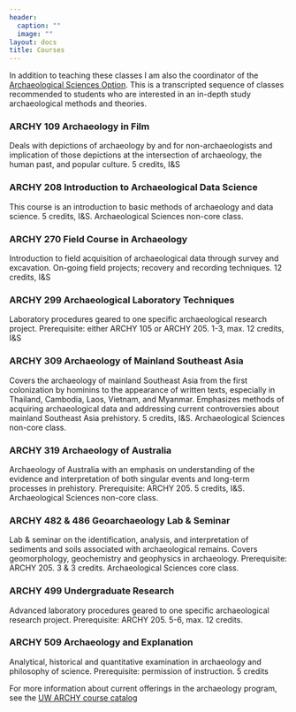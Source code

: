 ```yaml
---
header:
  caption: ""
  image: ""
layout: docs
title: Courses
---
```


In addition to teaching these classes I am also the coordinator of the [Archaeological Sciences Option](https://depts.washington.edu/anthweb/undergrad/tracks-options/archaeological-science). This is a transcripted sequence of classes recommended to students who are interested in an in-depth study archaeological methods and theories.

### ARCHY 109 Archaeology in Film  
Deals with depictions of archaeology by and for non-archaeologists and implication of those depictions at the intersection of archaeology, the human past, and popular culture. 5 credits, I&S

### ARCHY 208 Introduction to Archaeological Data Science
This course is an introduction to basic methods of archaeology and data science. 5 credits, I&S. Archaeological Sciences non-core class.

### ARCHY 270 Field Course in Archaeology 
Introduction to field acquisition of archaeological data through survey and excavation. On-going field projects; recovery and recording techniques. 12 credits, I&S

### ARCHY 299 Archaeological Laboratory Techniques 
Laboratory procedures geared to one specific archaeological research project. Prerequisite: either ARCHY 105 or ARCHY 205. 1-3, max. 12 credits, I&S

### ARCHY 309 Archaeology of Mainland Southeast Asia
Covers the archaeology of mainland Southeast Asia from the first colonization by hominins to the appearance of written texts, especially in Thailand, Cambodia, Laos, Vietnam, and Myanmar. Emphasizes methods of acquiring archaeological data and addressing current controversies about mainland Southeast Asia prehistory. 5 credits, I&S. Archaeological Sciences non-core class.

### ARCHY 319 Archaeology of Australia
Archaeology of Australia with an emphasis on understanding of the evidence and interpretation of both singular events and long-term processes in prehistory. Prerequisite: ARCHY 205. 5 credits, I&S. Archaeological Sciences non-core class.

### ARCHY 482 & 486 Geoarchaeology Lab & Seminar
Lab & seminar on the identification, analysis, and interpretation of sediments and soils associated with archaeological remains. Covers geomorphology, geochemistry and geophysics in archaeology. Prerequisite: ARCHY 205. 3 & 3 credits. Archaeological Sciences core class.

### ARCHY 499 Undergraduate Research 
Advanced laboratory procedures geared to one specific archaeological research project. Prerequisite: ARCHY 205. 5-6, max. 12 credits.

### ARCHY 509 Archaeology and Explanation
Analytical, historical and quantitative examination in archaeology and philosophy of science. Prerequisite: permission of instruction. 5 credits

For more information about current offerings in the archaeology program, see the [UW ARCHY course catalog](http://www.washington.edu/students/crscat/archeo.html)

